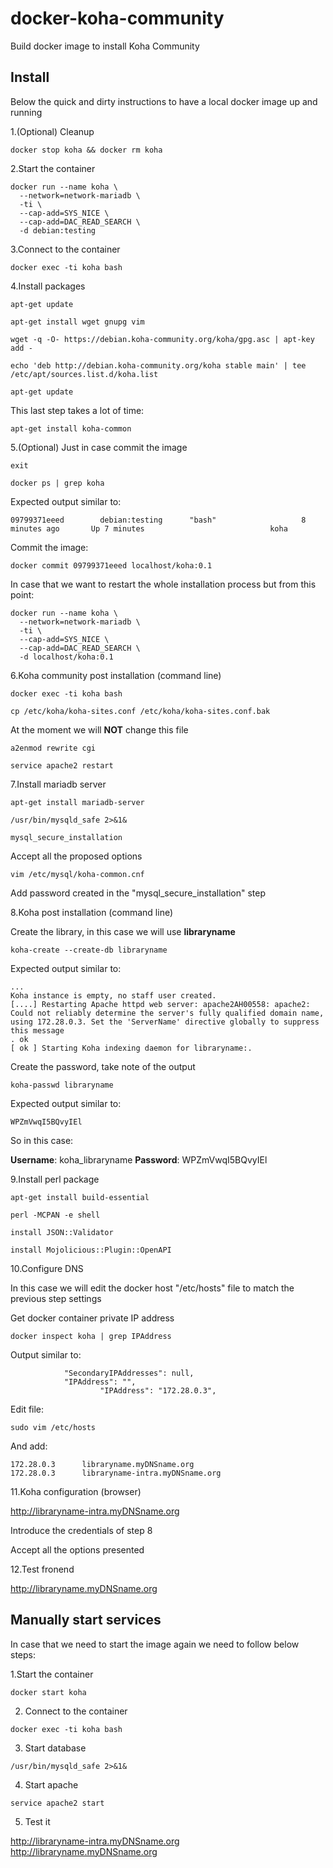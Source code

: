 # docker-koha-community

Build docker image to install Koha Community

## Install

Below the quick and dirty instructions to have a local docker image up and running


1.(Optional) Cleanup

```
docker stop koha && docker rm koha
```

2.Start the container

```
docker run --name koha \
  --network=network-mariadb \
  -ti \
  --cap-add=SYS_NICE \
  --cap-add=DAC_READ_SEARCH \
  -d debian:testing
```

3.Connect to the container

```
docker exec -ti koha bash
```

4.Install packages

```
apt-get update

apt-get install wget gnupg vim

wget -q -O- https://debian.koha-community.org/koha/gpg.asc | apt-key add -

echo 'deb http://debian.koha-community.org/koha stable main' | tee /etc/apt/sources.list.d/koha.list

apt-get update
```

This last step takes a lot of time:

```
apt-get install koha-common
```

5.(Optional) Just in case commit the image

```
exit

docker ps | grep koha
```

Expected output similar to:

```
09799371eeed        debian:testing      "bash"                   8 minutes ago       Up 7 minutes                            koha
```

Commit the image:

```
docker commit 09799371eeed localhost/koha:0.1
```

In case that we want to restart the whole installation process but from this point:

```
docker run --name koha \
  --network=network-mariadb \
  -ti \
  --cap-add=SYS_NICE \
  --cap-add=DAC_READ_SEARCH \
  -d localhost/koha:0.1
```

6.Koha community post installation (command line)

```
docker exec -ti koha bash

cp /etc/koha/koha-sites.conf /etc/koha/koha-sites.conf.bak
```

At the moment we will **NOT** change this file

```
a2enmod rewrite cgi

service apache2 restart
```

7.Install mariadb server

```
apt-get install mariadb-server

/usr/bin/mysqld_safe 2>&1&

mysql_secure_installation
```

Accept all the proposed options

```
vim /etc/mysql/koha-common.cnf
```

Add password created in the "mysql_secure_installation" step

8.Koha post installation (command line)

Create the library, in this case we will use **libraryname**

```
koha-create --create-db libraryname
```

Expected output similar to:

```
...
Koha instance is empty, no staff user created.
[....] Restarting Apache httpd web server: apache2AH00558: apache2: Could not reliably determine the server's fully qualified domain name, using 172.28.0.3. Set the 'ServerName' directive globally to suppress this message
. ok
[ ok ] Starting Koha indexing daemon for libraryname:.

```

Create the password, take note of the output

```
koha-passwd libraryname
```

Expected output similar to:

```
WPZmVwqI5BQvyIEl
```

So in this case:

**Username**: koha_libraryname
**Password**: WPZmVwqI5BQvyIEl

9.Install perl package

```
apt-get install build-essential

perl -MCPAN -e shell

install JSON::Validator

install Mojolicious::Plugin::OpenAPI
```

10.Configure DNS

In this case we will edit the docker host "/etc/hosts" file to match the previous step settings

Get docker container private IP address

```
docker inspect koha | grep IPAddress
```

Output similar to:

```
            "SecondaryIPAddresses": null,
            "IPAddress": "",
                    "IPAddress": "172.28.0.3",
```

Edit file:

```
sudo vim /etc/hosts
```

And add:

```
172.28.0.3      libraryname.myDNSname.org
172.28.0.3      libraryname-intra.myDNSname.org
```

11.Koha configuration (browser)

http://libraryname-intra.myDNSname.org

Introduce the credentials of step 8

Accept all the options presented

12.Test fronend

http://libraryname.myDNSname.org

## Manually start services

In case that we need to start the image again we need to follow below steps:

1.Start the container

```
docker start koha
```

2. Connect to the container

```
docker exec -ti koha bash
```

3. Start database

```
/usr/bin/mysqld_safe 2>&1&
```

4. Start apache

```
service apache2 start
```

5. Test it

http://libraryname-intra.myDNSname.org
http://libraryname.myDNSname.org


